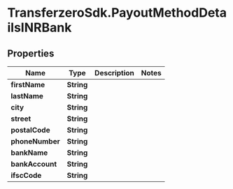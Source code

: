 # TransferzeroSdk.PayoutMethodDetailsINRBank

## Properties
Name | Type | Description | Notes
------------ | ------------- | ------------- | -------------
**firstName** | **String** |  | 
**lastName** | **String** |  | 
**city** | **String** |  | 
**street** | **String** |  | 
**postalCode** | **String** |  | 
**phoneNumber** | **String** |  | 
**bankName** | **String** |  | 
**bankAccount** | **String** |  | 
**ifscCode** | **String** |  | 


